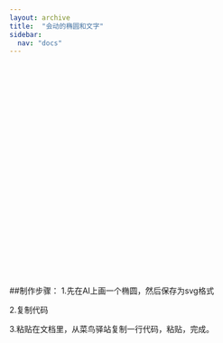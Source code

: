```yaml
---
layout: archive
title:  "会动的椭圆和文字"
sidebar:
  nav: "docs"
---
```

 
<?xml version="1.0" encoding="utf-8"?>
 <!-- Generator: Adobe Illustrator 22.0.0, SVG Export Plug-In . SVG Version: 6.00 Build 0)  -->
 <svg version="1.1" id="图层_2" xmlns="http://www.w3.org/2000/svg" xmlns:xlink="http://www.w3.org/1999/xlink" x="0px" y="0px"
	  viewBox="0 0 800 600" style="enable-background:new 0 0 800 600;" xml:space="preserve">
 <style type="text/css">
	.st0{fill:#FF8CCC;stroke:#008AE7;stroke-miterlimit:10;}
 </style>
 <ellipse class="st0" cx="473.5" cy="140.8" rx="194.5" ry="72.8"/>
 <ellipse class="st0" cx="497" cy="157" rx="280" ry="108"/> 
   <animate attributeName="x" attributeType="XML" begin="0s" dur="6s" fill="freeze" from="300" to="0" /> 
   <animate attributeName="y" attributeType="XML" begin="0s" dur="6s" fill="freeze" from="100" to="0" /> 
   <animate attributeName="width" attributeType="XML" begin="0s" dur="6s" fill="freeze" from="300" to="800" /> 
   <animate attributeName="height" attributeType="XML" begin="0s" dur="6s" fill="freeze" from="100" to="300" /> 
   <animateColor attributeName="fill" attributeType="CSS" from="lime" to="red" begin="2s" dur="4s" fill="freeze" />
 </svg>
 


##制作步骤：
1.先在AI上画一个椭圆，然后保存为svg格式

2.复制代码

3.粘贴在文档里，从菜鸟驿站复制一行代码，粘贴，完成。